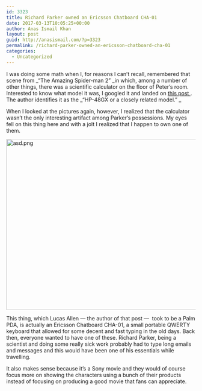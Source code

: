 ```yaml
---
id: 3323
title: Richard Parker owned an Ericsson Chatboard CHA-01
date: 2017-03-13T10:05:25+00:00
author: Anas Ismail Khan
layout: post
guid: http://anasismail.com/?p=3323
permalink: /richard-parker-owned-an-ericsson-chatboard-cha-01
categories:
  - Uncategorized
---
```

I was doing some math when I, for reasons I can&#8217;t recall, remembered that scene from _&#8220;The Amazing Spider-man 2&#8221; _in which, among a number of other things, there was a scientific calculator on the floor of Peter&#8217;s room. Interested to know what model it was, I googled it and landed on [this post ](http://www.techpoweredmath.com/spidermans-dad-hp-calculator-fan/). The author identifies it as the _&#8220;HP-48GX or a closely related model.&#8221; _

When I looked at the pictures again, however, I realized that the calculator wasn&#8217;t the only interesting artifact among Parker&#8217;s possessions. My eyes fell on this thing here and with a jolt I realized that I happen to own one of them.

<img class="alignnone size-full wp-image-3339" src="http://anasismail.com/wp-content/uploads/2017/03/asd.png" alt="asd.png" width="604" height="453" srcset="http://localhost/wp-content/uploads/2017/03/asd.png 604w, http://localhost/wp-content/uploads/2017/03/asd-300x225.png 300w" sizes="(max-width: 604px) 100vw, 604px" /> 

This thing, which Lucas Allen &#8212; the author of that post &#8212;  took to be a Palm PDA, is actually an Ericsson Chatboard CHA-01, a small portable QWERTY keyboard that allowed for some decent and fast typing in the old days. Back then, everyone wanted to have one of these. Richard Parker, being a scientist and doing some really sick work probably had to type long emails and messages and this would have been one of his essentials while travelling.

It also makes sense because it&#8217;s a Sony movie and they would of course focus more on showing the characters using a bunch of their products instead of focusing on producing a good movie that fans can appreciate.